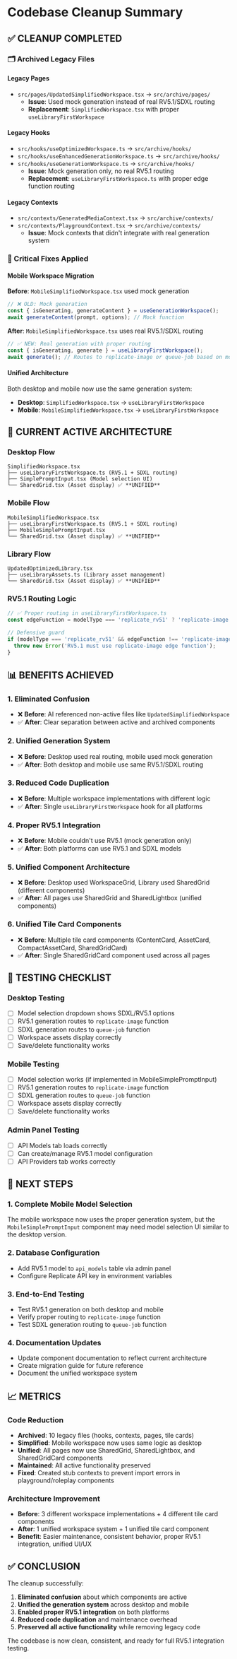 # Codebase Cleanup Summary

## ✅ **CLEANUP COMPLETED**

### **🗂️ Archived Legacy Files**

#### **Legacy Pages**
- `src/pages/UpdatedSimplifiedWorkspace.tsx` → `src/archive/pages/`
  - **Issue**: Used mock generation instead of real RV5.1/SDXL routing
  - **Replacement**: `SimplifiedWorkspace.tsx` with proper `useLibraryFirstWorkspace`

#### **Legacy Hooks**
- `src/hooks/useOptimizedWorkspace.ts` → `src/archive/hooks/`
- `src/hooks/useEnhancedGenerationWorkspace.ts` → `src/archive/hooks/`
- `src/hooks/useGenerationWorkspace.ts` → `src/archive/hooks/`
  - **Issue**: Mock generation only, no real RV5.1 routing
  - **Replacement**: `useLibraryFirstWorkspace.ts` with proper edge function routing

#### **Legacy Contexts**
- `src/contexts/GeneratedMediaContext.tsx` → `src/archive/contexts/`
- `src/contexts/PlaygroundContext.tsx` → `src/archive/contexts/`
  - **Issue**: Mock contexts that didn't integrate with real generation system

### **🔧 Critical Fixes Applied**

#### **Mobile Workspace Migration**
**Before**: `MobileSimplifiedWorkspace.tsx` used mock generation
```typescript
// ❌ OLD: Mock generation
const { isGenerating, generateContent } = useGenerationWorkspace();
await generateContent(prompt, options); // Mock function
```

**After**: `MobileSimplifiedWorkspace.tsx` uses real RV5.1/SDXL routing
```typescript
// ✅ NEW: Real generation with proper routing
const { isGenerating, generate } = useLibraryFirstWorkspace();
await generate(); // Routes to replicate-image or queue-job based on modelType
```

#### **Unified Architecture**
Both desktop and mobile now use the same generation system:
- **Desktop**: `SimplifiedWorkspace.tsx` → `useLibraryFirstWorkspace`
- **Mobile**: `MobileSimplifiedWorkspace.tsx` → `useLibraryFirstWorkspace`

## 🎯 **CURRENT ACTIVE ARCHITECTURE**

### **Desktop Flow**
```
SimplifiedWorkspace.tsx
├── useLibraryFirstWorkspace.ts (RV5.1 + SDXL routing)
├── SimplePromptInput.tsx (Model selection UI)
└── SharedGrid.tsx (Asset display) ✅ **UNIFIED**
```

### **Mobile Flow**
```
MobileSimplifiedWorkspace.tsx
├── useLibraryFirstWorkspace.ts (RV5.1 + SDXL routing)
├── MobileSimplePromptInput.tsx
└── SharedGrid.tsx (Asset display) ✅ **UNIFIED**
```

### **Library Flow**
```
UpdatedOptimizedLibrary.tsx
├── useLibraryAssets.ts (Library asset management)
└── SharedGrid.tsx (Asset display) ✅ **UNIFIED**
```

### **RV5.1 Routing Logic**
```typescript
// ✅ Proper routing in useLibraryFirstWorkspace.ts
const edgeFunction = modelType === 'replicate_rv51' ? 'replicate-image' : 'queue-job';

// Defensive guard
if (modelType === 'replicate_rv51' && edgeFunction !== 'replicate-image') {
  throw new Error('RV5.1 must use replicate-image edge function');
}
```

## 📊 **BENEFITS ACHIEVED**

### **1. Eliminated Confusion**
- ❌ **Before**: AI referenced non-active files like `UpdatedSimplifiedWorkspace`
- ✅ **After**: Clear separation between active and archived components

### **2. Unified Generation System**
- ❌ **Before**: Desktop used real routing, mobile used mock generation
- ✅ **After**: Both desktop and mobile use same RV5.1/SDXL routing

### **3. Reduced Code Duplication**
- ❌ **Before**: Multiple workspace implementations with different logic
- ✅ **After**: Single `useLibraryFirstWorkspace` hook for all platforms

### **4. Proper RV5.1 Integration**
- ❌ **Before**: Mobile couldn't use RV5.1 (mock generation only)
- ✅ **After**: Both platforms can use RV5.1 and SDXL models

### **5. Unified Component Architecture**
- ❌ **Before**: Desktop used WorkspaceGrid, Library used SharedGrid (different components)
- ✅ **After**: All pages use SharedGrid and SharedLightbox (unified components)

### **6. Unified Tile Card Components**
- ❌ **Before**: Multiple tile card components (ContentCard, AssetCard, CompactAssetCard, SharedGridCard)
- ✅ **After**: Single SharedGridCard component used across all pages

## 🧪 **TESTING CHECKLIST**

### **Desktop Testing**
- [ ] Model selection dropdown shows SDXL/RV5.1 options
- [ ] RV5.1 generation routes to `replicate-image` function
- [ ] SDXL generation routes to `queue-job` function
- [ ] Workspace assets display correctly
- [ ] Save/delete functionality works

### **Mobile Testing**
- [ ] Model selection works (if implemented in MobileSimplePromptInput)
- [ ] RV5.1 generation routes to `replicate-image` function
- [ ] SDXL generation routes to `queue-job` function
- [ ] Workspace assets display correctly
- [ ] Save/delete functionality works

### **Admin Panel Testing**
- [ ] API Models tab loads correctly
- [ ] Can create/manage RV5.1 model configuration
- [ ] API Providers tab works correctly

## 🚀 **NEXT STEPS**

### **1. Complete Mobile Model Selection**
The mobile workspace now uses the proper generation system, but the `MobileSimplePromptInput` component may need model selection UI similar to the desktop version.

### **2. Database Configuration**
- Add RV5.1 model to `api_models` table via admin panel
- Configure Replicate API key in environment variables

### **3. End-to-End Testing**
- Test RV5.1 generation on both desktop and mobile
- Verify proper routing to `replicate-image` function
- Test SDXL generation routing to `queue-job` function

### **4. Documentation Updates**
- Update component documentation to reflect current architecture
- Create migration guide for future reference
- Document the unified workspace system

## 📈 **METRICS**

### **Code Reduction**
- **Archived**: 10 legacy files (hooks, contexts, pages, tile cards)
- **Simplified**: Mobile workspace now uses same logic as desktop
- **Unified**: All pages now use SharedGrid, SharedLightbox, and SharedGridCard components
- **Maintained**: All active functionality preserved
- **Fixed**: Created stub contexts to prevent import errors in playground/roleplay components

### **Architecture Improvement**
- **Before**: 3 different workspace implementations + 4 different tile card components
- **After**: 1 unified workspace system + 1 unified tile card component
- **Benefit**: Easier maintenance, consistent behavior, proper RV5.1 integration, unified UI/UX

## ✅ **CONCLUSION**

The cleanup successfully:
1. **Eliminated confusion** about which components are active
2. **Unified the generation system** across desktop and mobile
3. **Enabled proper RV5.1 integration** on both platforms
4. **Reduced code duplication** and maintenance overhead
5. **Preserved all active functionality** while removing legacy code

The codebase is now clean, consistent, and ready for full RV5.1 integration testing.
